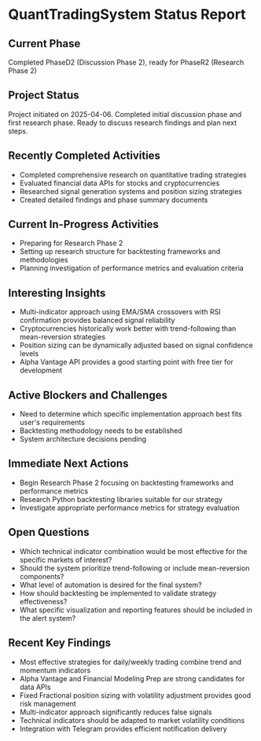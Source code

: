 # QuantTradingSystem Status Report

## Current Phase

Completed PhaseD2 (Discussion Phase 2), ready for PhaseR2 (Research Phase 2)

## Project Status

Project initiated on 2025-04-06. Completed initial discussion phase and first research phase. Ready to discuss research findings and plan next steps.

## Recently Completed Activities

- Completed comprehensive research on quantitative trading strategies
- Evaluated financial data APIs for stocks and cryptocurrencies
- Researched signal generation systems and position sizing strategies
- Created detailed findings and phase summary documents

## Current In-Progress Activities

- Preparing for Research Phase 2
- Setting up research structure for backtesting frameworks and methodologies
- Planning investigation of performance metrics and evaluation criteria

## Interesting Insights

- Multi-indicator approach using EMA/SMA crossovers with RSI confirmation provides balanced signal reliability
- Cryptocurrencies historically work better with trend-following than mean-reversion strategies
- Position sizing can be dynamically adjusted based on signal confidence levels
- Alpha Vantage API provides a good starting point with free tier for development

## Active Blockers and Challenges

- Need to determine which specific implementation approach best fits user's requirements
- Backtesting methodology needs to be established
- System architecture decisions pending

## Immediate Next Actions

- Begin Research Phase 2 focusing on backtesting frameworks and performance metrics
- Research Python backtesting libraries suitable for our strategy
- Investigate appropriate performance metrics for strategy evaluation

## Open Questions

- Which technical indicator combination would be most effective for the specific markets of interest?
- Should the system prioritize trend-following or include mean-reversion components?
- What level of automation is desired for the final system?
- How should backtesting be implemented to validate strategy effectiveness?
- What specific visualization and reporting features should be included in the alert system?

## Recent Key Findings

- Most effective strategies for daily/weekly trading combine trend and momentum indicators
- Alpha Vantage and Financial Modeling Prep are strong candidates for data APIs
- Fixed Fractional position sizing with volatility adjustment provides good risk management
- Multi-indicator approach significantly reduces false signals
- Technical indicators should be adapted to market volatility conditions
- Integration with Telegram provides efficient notification delivery
